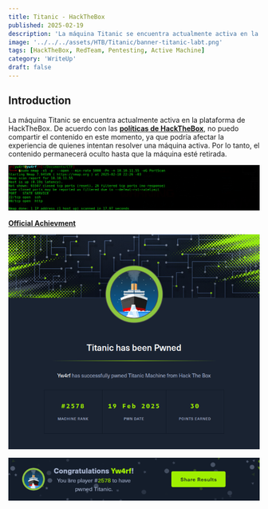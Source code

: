 ```yaml
---
title: Titanic - HackTheBox
published: 2025-02-19
description: 'La máquina Titanic se encuentra actualmente activa en la plataforma de HackTheBox. De acuerdo con las políticas de HackTheBox, no puedo compartir el contenido en este momento, ya que podría afectar la experiencia de quienes intentan resolver una máquina activa. Por lo tanto, el contenido permanecerá oculto hasta que la máquina esté retirada.'
image: '../../../assets/HTB/Titanic/banner-titanic-labt.png'
tags: [HackTheBox, RedTeam, Pentesting, Active Machine]
category: 'WriteUp'
draft: false 
---
```


## Introduction

La máquina Titanic se encuentra actualmente activa en la plataforma de HackTheBox. De acuerdo con las **[políticas de HackTheBox](https://help.hackthebox.com/en/articles/5188925-streaming-writeups-walkthrough-guidelines)**, no puedo compartir el contenido en este momento, ya que podría afectar la experiencia de quienes intentan resolver una máquina activa. Por lo tanto, el contenido permanecerá oculto hasta que la máquina esté retirada.

![Titanic Yw4rf](../../../assets/HTB/Titanic/titanic-1.png)

**[Official Achievment](https://www.hackthebox.com/achievement/machine/2035837/648)**

![Alert yw4rf](../../../assets/HTB/Titanic/titanic-hackthebox.png)

![Alert yw4rf](../../../assets/HTB/Titanic/titanic-pwnd.png)

[^1]: ```
    COMENTARIO DE MARKDOWN
    ```